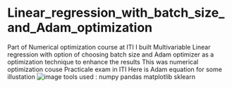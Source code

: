 # Linear_regression_with_batch_size_and_Adam_optimization
Part of Numerical optimization course at ITI I built Multivariable Linear regression with option of choosing batch size and Adam optimizer  as a optimization technique to enhance the results 
This was numerical optimization couse Practicale exam in ITI 
Here is Adam equation for some illustation
![image](https://user-images.githubusercontent.com/81334079/226472631-ded2f361-89ab-4e2a-b7b2-b0adaaf6871f.png)
tools used :
numpy 
pandas 
matplotlib
sklearn 
